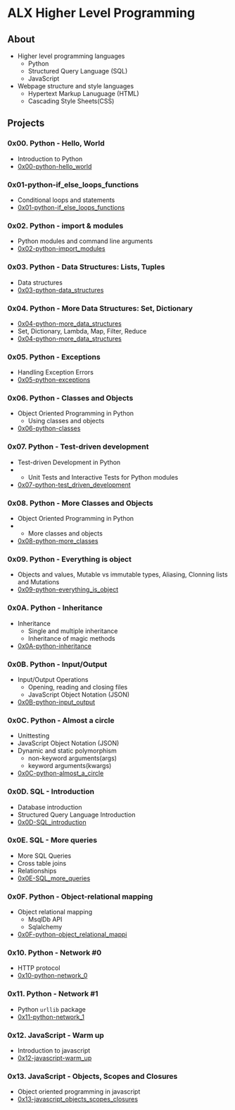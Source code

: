 # ALX Higher Level Programming
## About
* Higher level programming languages
	- Python
	- Structured Query Language (SQL)
	- JavaScript
* Webpage structure and style languages
	- Hypertext Markup Lanuguage (HTML)
	- Cascading Style Sheets(CSS)
## Projects
### 0x00. Python - Hello, World
* Introduction to Python
* [0x00-python-hello_world](0x00-python-hello_world)
### 0x01-python-if_else_loops_functions
* Conditional loops and statements
* [0x01-python-if_else_loops_functions](0x01-python-if_else_loops_functions)
### 0x02. Python - import & modules
* Python modules and command line arguments
* [0x02-python-import_modules](0x02-python-import_modules)
### 0x03. Python - Data Structures: Lists, Tuples
* Data structures
* [0x03-python-data_structures](0x03-python-data_structures)
### 0x04. Python - More Data Structures: Set, Dictionary
* [0x04-python-more_data_structures](0x04-python-more_data_structures)
* Set, Dictionary, Lambda, Map, Filter, Reduce
* [0x04-python-more_data_structures](0x04-python-more_data_structures)
### 0x05. Python - Exceptions
* Handling Exception Errors
* [0x05-python-exceptions](0x05-python-exceptions)
### 0x06. Python - Classes and Objects
* Object Oriented Programming in Python
	* Using classes and objects
* [0x06-python-classes](0x06-python-classes)
### 0x07. Python - Test-driven development
* Test-driven Development in Python
* 	* Unit Tests and Interactive Tests for Python modules
* [0x07-python-test_driven_development](0x07-python-test_driven_development)
### 0x08. Python - More Classes and Objects
* Object Oriented Programming in Python
* * More classes and objects
* [0x08-python-more_classes](0x08-python-more_classes)
### 0x09. Python - Everything is object
* Objects and values, Mutable vs immutable types, Aliasing, Clonning lists and Mutations
* [0x09-python-everything_is_object](0x09-python-everything_is_object)
### 0x0A. Python - Inheritance
* Inheritance
	* Single and multiple inheritance
	* Inheritance of magic methods
* [0x0A-python-inheritance](0x0A-python-inheritance)
### 0x0B. Python - Input/Output
* Input/Output Operations
	* Opening, reading and closing files
	* JavaScript Object Notation (JSON)
* [0x0B-python-input_output](0x0B-python-input_output)
### 0x0C. Python - Almost a circle
* Unittesting
* JavaScript Object Notation (JSON)
* Dynamic and static polymorphism
	- non-keyword arguments(args)
	- keyword arguments(kwargs)
* [0x0C-python-almost_a_circle](0x0C-python-almost_a_circle)
### 0x0D. SQL - Introduction
* Database introduction
* Structured Query Language Introduction
* [0x0D-SQL_introduction](0x0D-SQL_introduction)
### 0x0E. SQL - More queries
* More SQL Queries
* Cross table joins
* Relationships
* [0x0E-SQL_more_queries](0x0E-SQL_more_queries)
### 0x0F. Python - Object-relational mapping
* Object relational mapping
	* MsqlDb API
	* Sqlalchemy
* [0x0F-python-object_relational_mappi](0x0F-python-object_relational_mappi)
### 0x10. Python - Network #0
* HTTP protocol
* [0x10-python-network_0](0x10-python-network_0)
### 0x11. Python - Network #1
* Python `urllib` package
* [0x11-python-network_1](0x11-python-network_1)
### 0x12. JavaScript - Warm up
* Introduction to javascript
* [0x12-javascript-warm_up](0x12-javascript-warm_up)
### 0x13. JavaScript - Objects, Scopes and Closures
* Object oriented programming in javascript
* [0x13-javascript_objects_scopes_closures](0x13-javascript_objects_scopes_closures)
